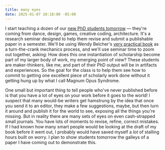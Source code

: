 ```yaml
---
title: many eyes
date: 2025-01-07 10:18:00 -05:00
---
```


I start teaching a dozen of our [new PhD students tomorrow](https://camd.northeastern.edu/programs/interdisciplinary-design-and-media-phd/) — they're coming from dance, design, games, creative coding, architecture. It's a research seminar designed to help them revise and submit a publishable paper in a semester. We'll be using Wendy Belcher's [very practical book](https://wendybelcher.com/writing-advice/writing-your-journal-article-in-twelve/) as a turn-the-crank mechanics process, and we'll use seminar time to zoom out together,
asking: How does this one instantiation of scholarship become part of my larger body of work, my emerging point of view? These students are maker-thinkers, like me, and part of their PhD output will be in artifacts and experiences. So the goal for the class is to help them see how to commit to getting one excellent piece of scholarly work done without it getting hung up by what I call Magnum Opus Syndrome. 

One small but important thing to tell people who've never published before is that you have a lot of eyes on your work before it goes to the world! I suspect that many would-be writers get hamstrung by the idea that once you send it to an editor, they make a few suggestions, maybe, but then turn it around and publish it for the world to see, exposing all the things you're missing. But in reality there are many sets of eyes on even cash-strapped small journals. You have lots of moments to revise, refine, correct mistakes. If I had known how many smart people would be looking at the draft of my book before it went out, I probably would have saved myself a *lot* of stalling hours built on worry. I plan to show students tomorrow the galleys of a paper I have coming out to demonstrate this. 